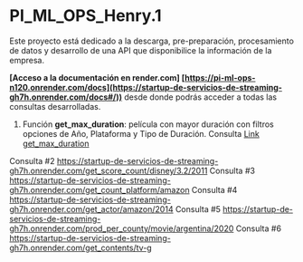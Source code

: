 # PI_ML_OPS_Henry.1
Este proyecto está dedicado a la descarga, pre-preparación, procesamiento de datos y desarrollo de una API que  disponibilice la información de la empresa.

 **[Acceso a la documentación en render.com] [https://pi-ml-ops-n120.onrender.com/docs](https://startup-de-servicios-de-streaming-gh7h.onrender.com/docs#/))**   desde donde podrás acceder a todas las consultas desarrolladas.


  1. Función **get_max_duration**: película con mayor duración con filtros opciones de Año, Plataforma y Tipo de Duración.
     Consulta [Link get_max_duration](https://startup-de-servicios-de-streaming-gh7h.onrender.com/get_max_duration/%7Banio%7D/%7Bplataforma%7D/%7Bdtype%7D?year=2021&platform=hulu&duration_type=min)

Consulta #2
https://startup-de-servicios-de-streaming-gh7h.onrender.com/get_score_count/disney/3.2/2011
Consulta #3
https://startup-de-servicios-de-streaming-gh7h.onrender.com/get_count_platform/amazon
Consulta #4
https://startup-de-servicios-de-streaming-gh7h.onrender.com/get_actor/amazon/2014
Consulta #5
https://startup-de-servicios-de-streaming-gh7h.onrender.com/prod_per_county/movie/argentina/2020
Consulta #6
https://startup-de-servicios-de-streaming-gh7h.onrender.com/get_contents/tv-g
